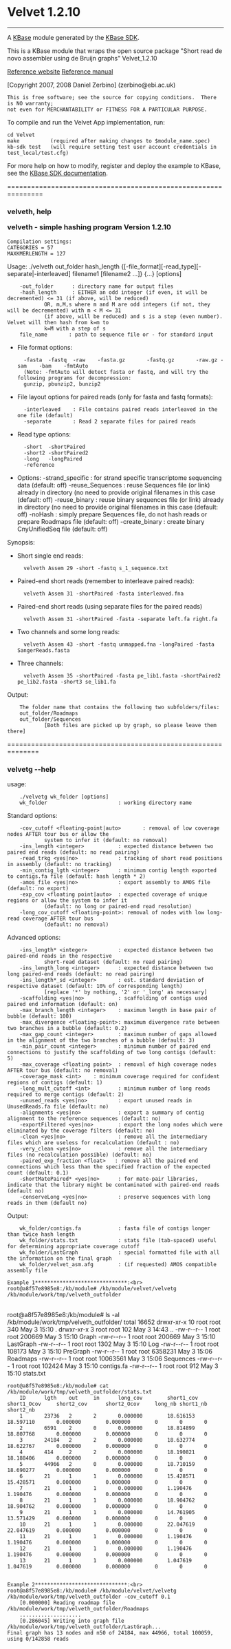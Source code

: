 
# Velvet 1.2.10
---

A [KBase](https://kbase.us) module generated by the [KBase SDK](https://github.com/kbase/kb_sdk).


This is a KBase module that wraps the open source package "Short read de novo assembler using de Bruijn graphs"
Velvet_1.2.10

[Reference website](https://github.com/dzerbino/velvet)
[Reference manual](https://github.com/dzerbino/velvet/blob/master/Columbus_manual.pdf)

<p>[Copyright 2007, 2008 Daniel Zerbino] (zerbino@ebi.ac.uk)<br>

    This is free software; see the source for copying conditions.  There is NO warranty; 
    not even for MERCHANTABILITY or FITNESS FOR A PARTICULAR PURPOSE.
</p>

To compile and run the Velvet App implementation, run:

    cd Velvet
    make          (required after making changes to $module_name.spec)
    kb-sdk test   (will require setting test user account credentials in test_local/test.cfg)

For more help on how to modify, register and deploy the example to KBase, see the
[KBase SDK documentation](https://github.com/kbase/kb_sdk).


===============================================================
<h3>velveth, help

velveth - simple hashing program
Version 1.2.10
</h3>

    Compilation settings:
    CATEGORIES = 57
    MAXKMERLENGTH = 127
<p>
Usage:
    ./velveth out_folder hash_length {[-file_format][-read_type][-separate|-interleaved] filename1 [filename2 ...]} {...} [options]

        -out_folder      : directory name for output files
        -hash_length     : EITHER an odd integer (if even, it will be decremented) <= 31 (if above, will be reduced) 
                OR, m,M,s where m and M are odd integers (if not, they will be decremented) with m < M <= 31
                (if above, will be reduced) and s is a step (even number). Velvet will then hash from k=m to
                k=M with a step of s
        file_name       : path to sequence file or - for standard input

- File format options:

        -fasta  -fastq  -raw    -fasta.gz       -fastq.gz       -raw.gz -sam    -bam    -fmtAuto
        (Note: -fmtAuto will detect fasta or fastq, and will try the following programs for decompression:
        gunzip, pbunzip2, bunzip2

- File layout options for paired reads (only for fasta and fastq formats):

        -interleaved    : File contains paired reads interleaved in the one file (default)
        -separate       : Read 2 separate files for paired reads

- Read type options:

        -short  -shortPaired
        -short2 -shortPaired2
        -long   -longPaired
        -reference

- Options:
        -strand_specific        : for strand specific transcriptome sequencing data (default: off)
        -reuse_Sequences        : reuse Sequences file (or link) already in directory (no need to provide 
                original filenames in this case (default: off)
        -reuse_binary   : reuse binary sequences file (or link) already in directory (no need to provide 
                original filenames in this case (default: off)
        -noHash                 : simply prepare Sequences file, do not hash reads or prepare Roadmaps 
                file (default: off)
        -create_binary          : create binary CnyUnifiedSeq file (default: off)

Synopsis:

- Short single end reads:

        velveth Assem 29 -short -fastq s_1_sequence.txt

- Paired-end short reads (remember to interleave paired reads):

        velveth Assem 31 -shortPaired -fasta interleaved.fna

- Paired-end short reads (using separate files for the paired reads)

        velveth Assem 31 -shortPaired -fasta -separate left.fa right.fa

- Two channels and some long reads:

        velveth Assem 43 -short -fastq unmapped.fna -longPaired -fasta SangerReads.fasta

- Three channels:

        velveth Assem 35 -shortPaired -fasta pe_lib1.fasta -shortPaired2 pe_lib2.fasta -short3 se_lib1.fa

Output: 

        The folder name that contains the following two subfolders/files:
        out_folder/Roadmaps
        out_folder/Sequences
                [Both files are picked up by graph, so please leave them there]
</p>
   
==============================================================
<h3>velvetg --help</h3>
usage:  

        ./velvetg wk_folder [options]
        wk_folder                       : working directory name

<p>
Standard options:

        -cov_cutoff <floating-point|auto>       : removal of low coverage nodes AFTER tour bus or allow the
                system to infer it (default: no removal)
        -ins_length <integer>           : expected distance between two paired end reads (default: no read pairing)
        -read_trkg <yes|no>             : tracking of short read positions in assembly (default: no tracking)
        -min_contig_lgth <integer>      : minimum contig length exported to contigs.fa file (default: hash length * 2)
        -amos_file <yes|no>             : export assembly to AMOS file (default: no export)
        -exp_cov <floating point|auto>  : expected coverage of unique regions or allow the system to infer it
                (default: no long or paired-end read resolution)
        -long_cov_cutoff <floating-point>: removal of nodes with low long-read coverage AFTER tour bus
                (default: no removal)

Advanced options:

        -ins_length* <integer>          : expected distance between two paired-end reads in the respective 
                short-read dataset (default: no read pairing)
        -ins_length_long <integer>      : expected distance between two long paired-end reads (default: no read pairing)
        -ins_length*_sd <integer>       : est. standard deviation of respective dataset (default: 10% of corresponding length)
                [replace '*' by nothing, '2' or '_long' as necessary]
        -scaffolding <yes|no>           : scaffolding of contigs used paired end information (default: on)
        -max_branch_length <integer>    : maximum length in base pair of bubble (default: 100)
        -max_divergence <floating-point>: maximum divergence rate between two branches in a bubble (default: 0.2)
        -max_gap_count <integer>        : maximum number of gaps allowed in the alignment of the two branches of a bubble (default: 3)
        -min_pair_count <integer>       : minimum number of paired end connections to justify the scaffolding of two long contigs (default: 5)
        -max_coverage <floating point>  : removal of high coverage nodes AFTER tour bus (default: no removal)
        -coverage_mask <int>    : minimum coverage required for confident regions of contigs (default: 1)
        -long_mult_cutoff <int>         : minimum number of long reads required to merge contigs (default: 2)
        -unused_reads <yes|no>          : export unused reads in UnusedReads.fa file (default: no)
        -alignments <yes|no>            : export a summary of contig alignment to the reference sequences (default: no)
        -exportFiltered <yes|no>        : export the long nodes which were eliminated by the coverage filters (default: no)
        -clean <yes|no>                 : remove all the intermediary files which are useless for recalculation (default : no)
        -very_clean <yes|no>            : remove all the intermediary files (no recalculation possible) (default: no)
        -paired_exp_fraction <float>   : remove all the paired end connections which less than the specified fraction of the expected count (default: 0.1)
        -shortMatePaired* <yes|no>      : for mate-pair libraries, indicate that the library might be contaminated with paired-end reads (default no)
        -conserveLong <yes|no>          : preserve sequences with long reads in them (default no)

Output:

        wk_folder/contigs.fa            : fasta file of contigs longer than twice hash length
        wk_folder/stats.txt             : stats file (tab-spaced) useful for determining appropriate coverage cutoff
        wk_folder/LastGraph             : special formatted file with all the information on the final graph
        wk_folder/velvet_asm.afg        : (if requested) AMOS compatible assembly file

    Example 1******************************:<br>
    root@a8f57e8985e8:/kb/module# /kb/module/velvet/velvetg /kb/module/work/tmp/velveth_outfolder

<br>
    root@a8f57e8985e8:/kb/module# ls -al /kb/module/work/tmp/velveth_outfolder/
        total 16652
        drwxr-xr-x 10 root root      340 May  3 15:10 .
        drwxr-xr-x  3 root root      102 May  3 14:43 ..
        -rw-r--r--  1 root root   200669 May  3 15:10 Graph
        -rw-r--r--  1 root root   200669 May  3 15:10 LastGraph
        -rw-r--r--  1 root root     1302 May  3 15:10 Log
        -rw-r--r--  1 root root   108173 May  3 15:10 PreGraph
        -rw-r--r--  1 root root  6358231 May  3 15:06 Roadmaps
        -rw-r--r--  1 root root 10063561 May  3 15:06 Sequences
        -rw-r--r--  1 root root   102424 May  3 15:10 contigs.fa
        -rw-r--r--  1 root root      912 May  3 15:10 stats.txt

    root@a8f57e8985e8:/kb/module# cat /kb/module/work/tmp/velveth_outfolder/stats.txt 
        ID      lgth    out     in      long_cov        short1_cov      short1_Ocov     short2_cov      short2_Ocov     long_nb short1_nb       short2_nb
        1       23736   2       2       0.000000        18.616153       18.597110       0.000000        0.000000        0       0       0
        2       6591    2       0       0.000000        18.814899       18.807768       0.000000        0.000000        0       0       0
        3       24184   2       2       0.000000        18.632774       18.622767       0.000000        0.000000        0       0       0
        4       414     2       2       0.000000        18.190821       18.188406       0.000000        0.000000        0       0       0
        5       44966   2       0       0.000000        18.710159       18.690277       0.000000        0.000000        0       0       0
        6       21      1       1       0.000000        15.428571       15.428571       0.000000        0.000000        0       0       0
        7       21      1       1       0.000000        1.190476        1.190476        0.000000        0.000000        0       0       0
        8       21      1       1       0.000000        18.904762       18.904762       0.000000        0.000000        0       0       0
        9       21      1       1       0.000000        14.761905       13.571429       0.000000        0.000000        0       0       0
        10      21      1       1       0.000000        22.047619       22.047619       0.000000        0.000000        0       0       0
        11      21      1       1       0.000000        1.190476        1.190476        0.000000        0.000000        0       0       0
        12      21      1       1       0.000000        1.190476        1.190476        0.000000        0.000000        0       0       0
        13      21      1       1       0.000000        1.047619        1.047619        0.000000        0.000000        0       0       0

    
    Example 2******************************:<br>
    root@a8f57e8985e8:/kb/module# /kb/module/velvet/velvetg /kb/module/work/tmp/velveth_outfolder -cov_cutoff 0.1
        [0.000000] Reading roadmap file /kb/module/work/tmp/velveth_outfolder/Roadmaps
        ....................
        [0.286045] Writing into graph file /kb/module/work/tmp/velveth_outfolder/LastGraph...
    Final graph has 13 nodes and n50 of 24184, max 44966, total 100059, using 0/142858 reads
</p>

